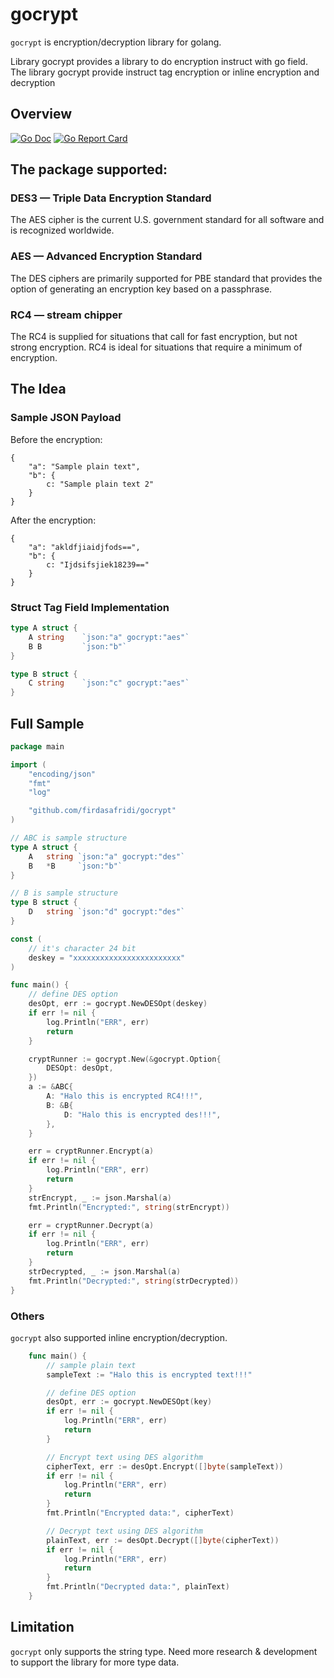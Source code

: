 # gocrypt
`gocrypt` is encryption/decryption library for golang. 

Library gocrypt provides a library to do encryption instruct with go field. The library gocrypt provide instruct tag encryption or inline encryption and decryption

## Overview
[![Go Doc](https://img.shields.io/badge/go.dev-reference-007d9c?logo=go&logoColor=white&style=flat-square)](https://pkg.go.dev/github.com/firdasafridi/gocrypt)
[![Go Report Card](https://goreportcard.com/badge/github.com/firdasafridi/gocrypt)](https://goreportcard.com/report/github.com/firdasafridi/gocrypt)


## The package supported:

### **DES3** — Triple Data Encryption Standard
The AES cipher is the current U.S. government standard for all software and is recognized worldwide.

### **AES** — Advanced Encryption Standard
The DES ciphers are primarily supported for PBE standard that provides the option of generating an encryption key based on a passphrase.

### **RC4** — stream chipper
The RC4 is supplied for situations that call for fast encryption, but not strong encryption. RC4 is ideal for situations that require a minimum of encryption.

## The Idea
### Sample JSON Payload
Before the encryption:
```
{
    "a": "Sample plain text",
    "b": {
        c: "Sample plain text 2"
    }
}
```
After the encryption:
```
{
    "a": "akldfjiaidjfods==",
    "b": {
        c: "Ijdsifsjiek18239=="
    }
}
```
### Struct Tag Field Implementation
```go
type A struct {
    A string    `json:"a" gocrypt:"aes"`
    B B         `json:"b"`
}

type B struct {
    C string    `json:"c" gocrypt:"aes"`
}
```

## Full Sample
```go
package main

import (
	"encoding/json"
	"fmt"
	"log"

	"github.com/firdasafridi/gocrypt"
)

// ABC is sample structure
type A struct {
	A   string `json:"a" gocrypt:"des"`
	B   *B     `json:"b"`
}

// B is sample structure
type B struct {
	D   string `json:"d" gocrypt:"des"`
}

const (
	// it's character 24 bit
	deskey = "xxxxxxxxxxxxxxxxxxxxxxxx"
)

func main() {
	// define DES option
	desOpt, err := gocrypt.NewDESOpt(deskey)
	if err != nil {
		log.Println("ERR", err)
		return
	}

	cryptRunner := gocrypt.New(&gocrypt.Option{
		DESOpt: desOpt,
	})
	a := &ABC{
		A: "Halo this is encrypted RC4!!!",
		B: &B{
			D: "Halo this is encrypted des!!!",
		},
	}

	err = cryptRunner.Encrypt(a)
	if err != nil {
		log.Println("ERR", err)
		return
	}
	strEncrypt, _ := json.Marshal(a)
	fmt.Println("Encrypted:", string(strEncrypt))

	err = cryptRunner.Decrypt(a)
	if err != nil {
		log.Println("ERR", err)
		return
	}
	strDecrypted, _ := json.Marshal(a)
	fmt.Println("Decrypted:", string(strDecrypted))
}

```

### Others
`gocrypt` also supported inline encryption/decryption.

```go
	func main() {
        // sample plain text
        sampleText := "Halo this is encrypted text!!!"

        // define DES option
        desOpt, err := gocrypt.NewDESOpt(key)
        if err != nil {
            log.Println("ERR", err)
            return
        }

        // Encrypt text using DES algorithm
        cipherText, err := desOpt.Encrypt([]byte(sampleText))
        if err != nil {
            log.Println("ERR", err)
            return
        }
        fmt.Println("Encrypted data:", cipherText)

        // Decrypt text using DES algorithm
        plainText, err := desOpt.Decrypt([]byte(cipherText))
        if err != nil {
            log.Println("ERR", err)
            return
        }
        fmt.Println("Decrypted data:", plainText)
    }
```

## Limitation
`gocrypt` only supports the string type. Need more research & development to support the library for more type data.
